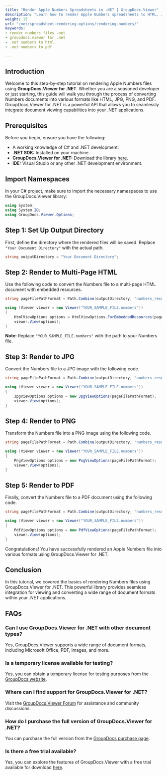 ```yaml
---
title: "Render Apple Numbers Spreadsheets in .NET | GroupDocs.Viewer"
description: "Learn how to render Apple Numbers spreadsheets to HTML, JPG, PNG, and PDF in your .NET applications using GroupDocs.Viewer. A step-by-step guide."
weight: 15
url: "/net/spreadsheet-rendering-options/rendering-numbers/"
keywords:
- render numbers files .net
- groupdocs.viewer for .net
- .net numbers to html
- .net numbers to pdf

---
```


## Introduction

Welcome to this step-by-step tutorial on rendering Apple Numbers files using **GroupDocs.Viewer for .NET**. Whether you are a seasoned developer or just starting, this guide will walk you through the process of converting Numbers documents into various formats like HTML, JPG, PNG, and PDF. GroupDocs.Viewer for .NET is a powerful API that allows you to seamlessly integrate document viewing capabilities into your .NET applications.

## Prerequisites

Before you begin, ensure you have the following:
*   A working knowledge of C# and .NET development.
*   **.NET SDK:** Installed on your machine.
*   **GroupDocs.Viewer for .NET:** Download the library [here](https://releases.groupdocs.com/viewer/net/).
*   **IDE:** Visual Studio or any other .NET development environment.

## Import Namespaces

In your C# project, make sure to import the necessary namespaces to use the GroupDocs.Viewer library:

```csharp
using System;
using System.IO;
using GroupDocs.Viewer.Options;
```

## Step 1: Set Up Output Directory

First, define the directory where the rendered files will be saved. Replace `"Your Document Directory"` with the actual path.

```csharp
string outputDirectory = "Your Document Directory";
```

## Step 2: Render to Multi-Page HTML

Use the following code to convert the Numbers file to a multi-page HTML document with embedded resources.

```csharp
string pageFilePathFormat = Path.Combine(outputDirectory, "numbers_result.html");

using (Viewer viewer = new Viewer("YOUR_SAMPLE_FILE.numbers"))
{
    HtmlViewOptions options = HtmlViewOptions.ForEmbeddedResources(pageFilePathFormat);
    viewer.View(options);
}
```
**Note:** Replace `"YOUR_SAMPLE_FILE.numbers"` with the path to your Numbers file.

## Step 3: Render to JPG

Convert the Numbers file to a JPG image with the following code.

```csharp
string pageFilePathFormat = Path.Combine(outputDirectory, "numbers_result.jpg");

using (Viewer viewer = new Viewer("YOUR_SAMPLE_FILE.numbers"))
{
    JpgViewOptions options = new JpgViewOptions(pageFilePathFormat);
    viewer.View(options);
}
```

## Step 4: Render to PNG

Transform the Numbers file into a PNG image using the following code.

```csharp
string pageFilePathFormat = Path.Combine(outputDirectory, "numbers_result.png");

using (Viewer viewer = new Viewer("YOUR_SAMPLE_FILE.numbers"))
{
    PngViewOptions options = new PngViewOptions(pageFilePathFormat);
    viewer.View(options);
}
```

## Step 5: Render to PDF

Finally, convert the Numbers file to a PDF document using the following code.

```csharp
string pageFilePathFormat = Path.Combine(outputDirectory, "numbers_result.pdf");

using (Viewer viewer = new Viewer("YOUR_SAMPLE_FILE.numbers"))
{
    PdfViewOptions options = new PdfViewOptions(pageFilePathFormat);
    viewer.View(options);
}
```

Congratulations! You have successfully rendered an Apple Numbers file into various formats using GroupDocs.Viewer for .NET.

## Conclusion

In this tutorial, we covered the basics of rendering Numbers files using GroupDocs.Viewer for .NET. This powerful library provides seamless integration for viewing and converting a wide range of document formats within your .NET applications.

## FAQs

### Can I use GroupDocs.Viewer for .NET with other document types?
Yes, GroupDocs.Viewer supports a wide range of document formats, including Microsoft Office, PDF, images, and more.

### Is a temporary license available for testing?
Yes, you can obtain a temporary license for testing purposes from the [GroupDocs website](https://purchase.groupdocs.com/temporary-license/).

### Where can I find support for GroupDocs.Viewer for .NET?
Visit the [GroupDocs.Viewer Forum](https://forum.groupdocs.com/c/viewer/9) for assistance and community discussions.

### How do I purchase the full version of GroupDocs.Viewer for .NET?
You can purchase the full version from the [GroupDocs purchase page](https://purchase.groupdocs.com/buy).

### Is there a free trial available?
Yes, you can explore the features of GroupDocs.Viewer with a free trial available for download [here](https://releases.groupdocs.com/).
